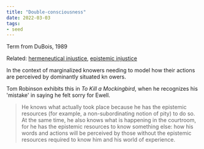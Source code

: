```yaml
---
title: "Double-consciousness"
date: 2022-03-03
tags:
- seed
---
```


Term from DuBois, 1989

Related: [hermeneutical injustice](thoughts/hermeneutical%20injustice.md), [epistemic injustice](thoughts/epistemic%20injustice.md)

In the context of marginalized knowers needing to model how their actions are perceived by dominantly situated kn owers.

Tom Robinson exhibits this in *To Kill a Mockingbird*, when he recognizes his 'mistake' in saying he felt sorry for Ewell.

> He knows what actually took place because he has the epistemic resources (for example, a non-subordinating notion of pity) to do so. At the same time, he also knows what is happening in the courtroom, for he has the epistemic resources to know something else: how his words and actions will be perceived by those without the epistemic resources required to know him and his world of experience.
